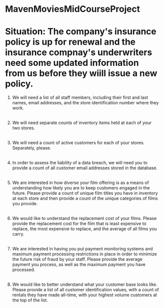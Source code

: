 # MavenMoviesMidCourseProject

<h1>Situation: The company's insurance policy is up for renewal and the insurance compnay's underwriters need some updated information from us before they wiill issue a new policy.</h1>


1.	We will need a list of all staff members, including their first and last names, 
email addresses, and the store identification number where they work. <br><br>



2.	We will need separate counts of inventory items held at each of your two stores.<br><br>



3.	We will need a count of active customers for each of your stores. Separately, please.<br><br>



4.	In order to assess the liability of a data breach, we will need you to provide a count 
of all customer email addresses stored in the database.<br><br>



5.	We are interested in how diverse your film offering is as a means of understanding how likely 
you are to keep customers engaged in the future. Please provide a count of unique film titles 
you have in inventory at each store and then provide a count of the unique categories of films you provide.<br><br>



6.	We would like to understand the replacement cost of your films. 
Please provide the replacement cost for the film that is least expensive to replace, 
the most expensive to replace, and the average of all films you carry.<br><br>



7.	We are interested in having you put payment monitoring systems and maximum payment 
processing restrictions in place in order to minimize the future risk of fraud by your staff. 
Please provide the average payment you process, as well as the maximum payment you have processed.<br><br>



8.	We would like to better understand what your customer base looks like. 
Please provide a list of all customer identification values, with a count of rentals 
they have made all-time, with your highest volume customers at the top of the list.<br><br>
